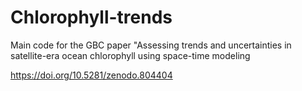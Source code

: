 # Chlorophyll-trends
Main code for the GBC paper "Assessing trends and uncertainties in satellite-era ocean chlorophyll using space-time modeling

https://doi.org/10.5281/zenodo.804404
